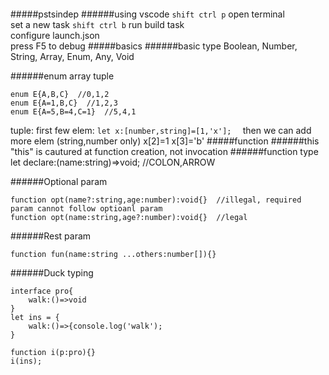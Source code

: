 ####
#####pstsindep
######using vscode
```shift ctrl p``` open terminal  
set a new task ```shift ctrl b```
run build task  
configure launch.json  
press F5 to debug
#####basics
######basic type
Boolean, Number, String, Array, Enum, Any, Void

######enum array tuple
```
enum E{A,B,C}  //0,1,2
enum E{A=1,B,C}  //1,2,3
enum E{A=5,B=4,C=1}  //5,4,1
```
tuple: first few elem: ```let x:[number,string]=[1,'x'];  ```
then we can add more elem (string,number only)
x[2]=1
x[3]='b'
#####function
######this
"this" is cautured at function creation, not invocation
######function type
let declare:(name:string)=>void;        //COLON,ARROW

######Optional param
```
function opt(name?:string,age:number):void{}  //illegal, required param cannot follow optioanl param
function opt(name:string,age?:number):void{}  //legal
```

######Rest param
```
function fun(name:string ...others:number[]){}
```

######Duck typing
```
interface pro{
    walk:()=>void
}
let ins = {
    walk:()=>{console.log('walk');
}

function i(p:pro){}
i(ins);
```

